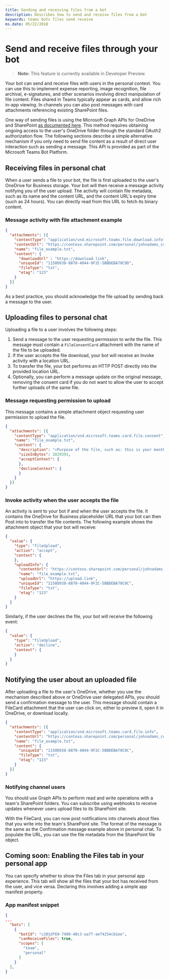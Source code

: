 ```yaml
---
title: Sending and receiving files from a bot
description: Describes how to send and receive files from a bot
keywords: teams bots files send receive
ms.date: 05/22/2018
---
```

# Send and receive files through your bot

>**Note:** This feature is currently available in Developer Preview.

Your bot can send and receive files with users in the personal context. You can use this to implement expense reporting, image recognition, file archival, e-signatures, and other scenarios involving direct manipulation of file content. Files shared in Teams typically appear as cards, and allow rich in-app viewing. In channels you can also post messages with card attachments referencing existing SharePoint files.

One way of sending files is using the Microsoft Graph APIs for OneDrive and SharePoint [as documented here](https://docs.microsoft.com/en-us/onedrive/developer/rest-api/). This method requires obtaining ongoing access to the user's OneDrive folder through the standard OAuth2 authorization flow. The following sections describe a simple alternative mechanism if you only need to send file content as a result of direct user interaction such as sending a message. This API is provided as part of the Microsoft Teams Bot Platform.

## Receiving files in personal chat

When a user sends a file to your bot, the file is first uploaded to the user's OneDrive for Business storage. Your bot will then receive a message activity notifying you of the user upload. The activity will contain file metadata, such as its name and the content URL, and the content URL's expiry time (such as 24 hours). You can directly read from this URL to fetch its binary content.

### Message activity with file attachment example

```json
{
  "attachments": [{
    "contentType": "application/vnd.microsoft.teams.file.download.info",
    "contentUrl": "https://contoso.sharepoint.com/personal/johnadams_contoso_com/Documents/Applications/file_example.txt",
    "name": "file_example.txt",
    "content": {
      "downloadUrl" : "https://download.link",
      "uniqueId": "1150D938-8870-4044-9F2C-5BBDEBA70C9D",
      "fileType": "txt",
      "etag": "123"
    }
  }]
}
```

As a best practice, you should acknowledge the file upload by sending back a message to the user.

## Uploading files to personal chat

Uploading a file to a user involves the following steps:

1. Send a message to the user requesting permission to write the file. This message must contain a `FileConsentCard` attachment with the name of the file to be uploaded.
2. If the user accepts the file download, your bot will receive an Invoke activity with a location URL.
3. To transfer the file, your bot performs an HTTP POST directly into the provided location URL.
4. Optionally, you can perform a message update on the original message, removing the consent card if you do not want to allow the user to accept further uploads of the same file.

### Message requesting permission to upload

This message contains a simple attachment object requesting user permission to upload the file.

```json
{
  "attachments": [{
    "contentType": "application/vnd.microsoft.teams.card.file.consent",
    "name": "file_example.txt",
    "content": {
      "description": "<Purpose of the file, such as: this is your monthly expense report>",
      "sizeInBytes": 1029393,
      "acceptContext": {
      },
      "declineContext": {
      }
    }
  }]
}
```

### Invoke activity when the user accepts the file

An activity is sent to your bot if and when the user accepts the file. It contains the OneDrive for Business placeholder URL that your bot can then Post into to transfer the file contents. The following example shows the attachment object that your bot will receive:

```json
{
  "value": {
    "type": "fileUpload",
    "action": "accept",
    "context": {
    },
    "uploadInfo": {
      "contentUrl": "https://contoso.sharepoint.com/personal/johnadams_contoso_com/Documents/Applications/file_example.txt",
      "name": "file_example.txt",
      "uploadUrl": "https://upload.link",
      "uniqueId": "1150D938-8870-4044-9F2C-5BBDEBA70C8C",
      "fileType": "txt",
      "etag": "123"
    }
  }
}
```

Similarly, if the user declines the file, your bot will receive the following event:

```json
{
  "value": {
    "type": "fileUpload",
    "action": "decline",
    "context": {
    }
  }
}
```

## Notifying the user about an uploaded file

After uploading a file to the user's OneDrive, whether you use the mechanism described above or OneDrive user delegated APIs, you should send a confirmation message to the user. This message should contain  a FileCard attachment that the user can click on, either to preview it, open it in OneDrive, or download locally.

```json
{
  "attachments": [{
    "contentType": "application/vnd.microsoft.teams.card.file.info",
    "contentUrl": "https://contoso.sharepoint.com/personal/johnadams_contoso_com/Documents/Applications/file_example.txt",
    "name": "file_example.txt",
    "content": {
      "uniqueId": "1150D938-8870-4044-9F2C-5BBDEBA70C8C",
      "fileType": "txt",
      "etag": "123"
    }
  }]
}
```

### Notifying channel users

You should use Graph APIs to perform read and write operations with a team's SharePoint folders. You can subscribe using webhooks to receive updates whenever users upload files to its SharePoint site.

With the FileCard, you can now post notifications into channels about files that you write into the team's SharePoint site. The format of the message is the same as the Confirmation message example above in personal chat. To populate the URL, you can use the file metadata from the SharePoint file object.

## Coming soon: Enabling the Files tab in your personal app

You can specify whether to show the Files tab in your personal app experience. This tab will show all the files that your bot has  received from the user, and vice versa. Declaring this involves adding a simple app manifest property.

### App manifest snippet

```json
{
...
  "bots": [
    {
      "botId": "c201df69-7490-40c3-aa7f-aef4254cb1ee",
      "canReceiveFiles": true,
      "scopes": [
        "team",
        "personal"
      ]
    }
  ],
}
```